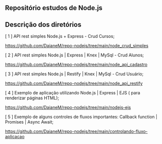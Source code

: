 ## Repositório estudos de Node.js

## Descrição dos diretórios

[ 1 ] API rest simples Node.js + Express - Crud Cursos;

https://github.com/DaianeM/repo-nodejs/tree/main/node_crud_simples

[ 2 ] API rest simples Node.js | Express | Knex | MySql - Crud Alunos; 

https://github.com/DaianeM/repo-nodejs/tree/main/node_api_cadastro

[ 3 ] API rest simples Node.js | Restify | Knex | MySql - Crud Usuário; 

https://github.com/DaianeM/repo-nodejs/tree/main/node_api_restify

[ 4 ] Exemplo de aplicação utilizando Node.js | Express | EJS ( para renderizar páginas HTML); 

https://github.com/DaianeM/repo-nodejs/tree/main/nodejs-ejs

[ 5 ] Exemplo de alguns controles de fluxos importantes: Callback function | Promises | Async Await; 

https://github.com/DaianeM/repo-nodejs/tree/main/controlando-fluxo-aplicacao
